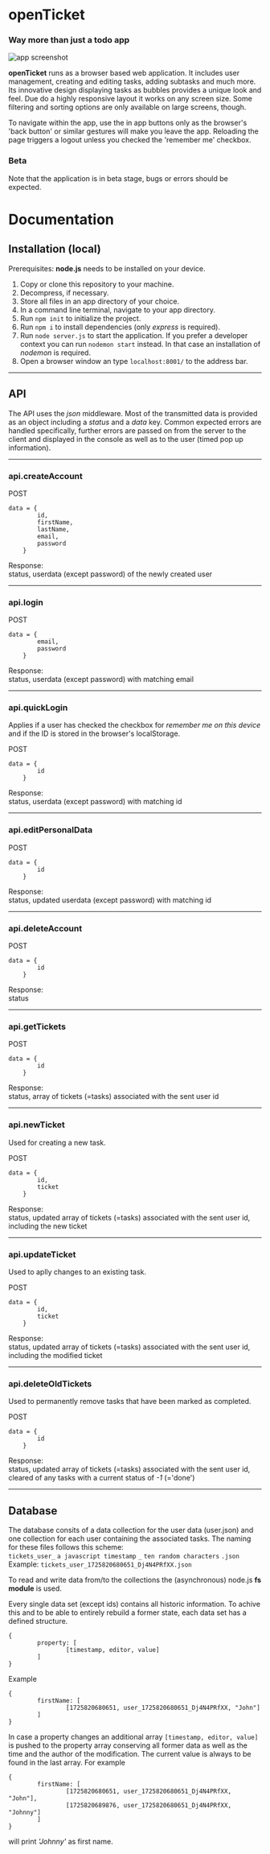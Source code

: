 # openTicket
### Way more than just a todo app

![app screenshot](https://github.com/fab-log/openTicket/blob/5fa10f0c770169fe12120c2c00348b4b5927312d/public/pix/screenshotApp.webp)

**openTicket** runs as a browser based web application. It includes user management, creating and editing tasks, adding subtasks and much more. Its innovative design displaying tasks as bubbles provides a unique look and feel. Due do a highly responsive layout it works on any screen size. Some filtering and sorting options are only available on large screens, though.

To navigate within the app, use the in app buttons only as the browser's 'back button' or similar gestures will make you leave the app. Reloading the page triggers a logout unless you checked the 'remember me' checkbox.

### Beta

Note that the application is in beta stage, bugs or errors should be expected.

# Documentation

## Installation (local)

Prerequisites: **node.js** needs to be installed on your device.

1. Copy or clone this repository to your machine.
2. Decompress, if necessary.
3. Store all files in an app directory of your choice.
4. In a command line terminal, navigate to your app directory.
5. Run `npm init` to initialize the project.
6. Run `npm i` to install dependencies (only *express* is required).
7. Run `node server.js` to start the application. If you prefer a developer context you can run `nodemon start` instead. In that case an installation of *nodemon* is required.
8. Open a browser window an type `localhost:8001/` to the address bar.

___

## API

The API uses the *json* middleware. Most of the transmitted data is provided as an object including a *status* and a *data* key.
Common expected errors are handled specifically, further errors are passed on from the server to the client and displayed in the console as well as to the user (timed pop up information).

___

### api.createAccount

POST
```
data = {
        id,
        firstName,
        lastName,
        email,
        password
    }
```

Response:\
status, userdata (except password) of the newly created user

___

### api.login

POST
```
data = {
        email,
        password
    }
```

Response:\
status, userdata (except password) with matching email

___

### api.quickLogin

Applies if a user has checked the checkbox for *remember me on this device* and if the ID is stored in the browser's localStorage.

POST
```
data = {
        id
    }
```

Response:\
status, userdata (except password) with matching id

___

### api.editPersonalData

POST
```
data = {
        id
    }
```

Response:\
status, updated userdata (except password) with matching id

___

### api.deleteAccount

POST
```
data = {
        id
    }
```

Response:\
status

___

### api.getTickets

POST
```
data = {
        id
    }
```

Response:\
status, array of tickets (=tasks) associated with the sent user id

___

### api.newTicket

Used for creating a new task.

POST
```
data = {
        id,
        ticket
    }
```

Response:\
status, updated array of tickets (=tasks) associated with the sent user id, including the new ticket

___

### api.updateTicket

Used to aplly changes to an existing task.

POST
```
data = {
        id,
        ticket
    }
```

Response:\
status, updated array of tickets (=tasks) associated with the sent user id, including the modified ticket

___

### api.deleteOldTickets

Used to permanently remove tasks that have been marked as completed.

POST
```
data = {
        id
    }
```

Response:\
status, updated array of tickets (=tasks) associated with the sent user id, cleared of any tasks with a current status of *-1* (='done')

___

## Database

The database consits of a data collection for the user data (user.json) and one collection for each user containing the associated tasks. The naming for these files follows this scheme:\
`tickets_user_` `a javascript timestamp` `_` `ten random characters` `.json`\
Example: `tickets_user_1725820680651_Dj4N4PRfXX.json`

To read and write data from/to the collections the (asynchronous) node.js **fs module** is used.

Every single data set (except ids) contains all historic information. To achive this and to be able to entirely rebuild a former state, each data set has a defined structure.

```
{
        property: [
                [timestamp, editor, value]
        ]
}
```

Example

```
{
        firstName: [
                [1725820680651, user_1725820680651_Dj4N4PRfXX, "John"]
        ]
}
```

In case a property changes an additional array `[timestamp, editor, value]` is pushed to the property array conserving all former data as well as the time and the author of the modification. The current value is always to be found in the last array. For example
```
{
        firstName: [
                [1725820680651, user_1725820680651_Dj4N4PRfXX, "John"],
                [1725820689876, user_1725820680651_Dj4N4PRfXX, "Johnny"]
        ]
}
```
will print *'Johnny'* as first name.

